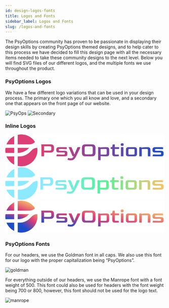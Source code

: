 ```yaml
---
id: design-logos-fonts
title: Logos and Fonts
sidebar_label: Logos and Fonts
slug: /logos-and-fonts
---
```


The PsyOptions community has proven to be passionate in displaying their design skills by creating PsyOptions themed designs, and to help cater to this process we have decided to fill this design page with all the necessary items needed to take these community designs to the next level. Below you will find SVG files of our different logos, and the multiple fonts we use throughout the product.

### PsyOptions Logos
We have a few different logo variations that can be used in your design process. The primary one which you all know and love, and a secondary one that appears on the front page of our website.

![PsyOps](/img/PsyOps.svg) ![Secondary](/img/Secondary.svg)

### Inline Logos
![Inline1](/img/PsyOptionsBanner1.png)
![Inline2](/img/PsyOptionsBanner2.png)
![Inline3](/img/PsyOptionsBanner3.png)

### PsyOptions Fonts
For our headers, we use the Goldman font in all caps. We also use this font for our logo with the proper capitalization being “PsyOptions”. 

![goldman](/img/designers/goldman.png)

For everything outside of our headers, we use the Manrope font with a font weight of 500. This font could also be used for headers with the font weight being 700 or 800, however, this font should not be used for the logo text. 

![manrope](/img/designers/manrope.png)
